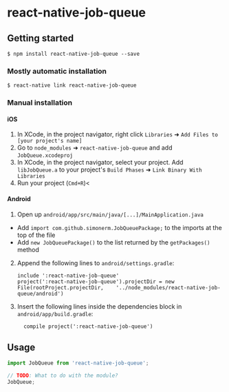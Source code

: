 # react-native-job-queue

## Getting started

`$ npm install react-native-job-queue --save`

### Mostly automatic installation

`$ react-native link react-native-job-queue`

### Manual installation


#### iOS

1. In XCode, in the project navigator, right click `Libraries` ➜ `Add Files to [your project's name]`
2. Go to `node_modules` ➜ `react-native-job-queue` and add `JobQueue.xcodeproj`
3. In XCode, in the project navigator, select your project. Add `libJobQueue.a` to your project's `Build Phases` ➜ `Link Binary With Libraries`
4. Run your project (`Cmd+R`)<

#### Android

1. Open up `android/app/src/main/java/[...]/MainApplication.java`
  - Add `import com.github.simonerm.JobQueuePackage;` to the imports at the top of the file
  - Add `new JobQueuePackage()` to the list returned by the `getPackages()` method
2. Append the following lines to `android/settings.gradle`:
  	```
  	include ':react-native-job-queue'
  	project(':react-native-job-queue').projectDir = new File(rootProject.projectDir, 	'../node_modules/react-native-job-queue/android')
  	```
3. Insert the following lines inside the dependencies block in `android/app/build.gradle`:
  	```
      compile project(':react-native-job-queue')
  	```


## Usage
```javascript
import JobQueue from 'react-native-job-queue';

// TODO: What to do with the module?
JobQueue;
```
